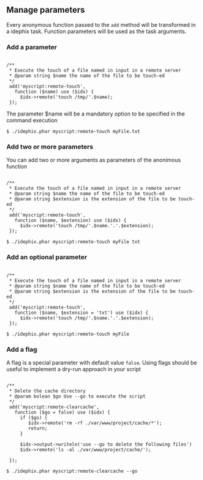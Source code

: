 <h2>Manage parameters</h2>

<p>Every anonymous function passed to the <code>add</code> method will be transformed in a idephix task. Function parameters will be used as the task arguments.</p>

<h3>Add a parameter</h3>

<pre><code>
/**
 * Execute the touch of a file named in input in a remote server
 * @param string $name the name of the file to be touch-ed
 */    
 add('myscript:remote-touch', 
   function ($name) use ($idx) {
     $idx->remote('touch /tmp/'.$name);
 });
</code></pre>

<p>The parameter $name will be a mandatory option to be specified in the command execution</p>

<pre><code>$ ./idephix.phar myscript:remote-touch myFile.txt</code></pre>

<h3>Add two or more parameters</h3>

<p>You can add two or more arguments as parameters of the anonimous function</p>

<pre><code>
/**
 * Execute the touch of a file named in input in a remote server
 * @param string $name the name of the file to be touch-ed
 * @param string $extension is the extension of the file to be touch-ed
 */    
 add('myscript:remote-touch', 
   function ($name, $extension) use ($idx) {
     $idx->remote('touch /tmp/'.$name.'.'.$extension);
 });
</code></pre>

<pre><code>$ ./idephix.phar myscript:remote-touch myFile txt</code></pre>

<h3>Add an optional parameter</h3>

<pre><code>
/**
 * Execute the touch of a file named in input in a remote server
 * @param string $name the name of the file to be touch-ed
 * @param string $extension is the extension of the file to be touch-ed
 */    
 add('myscript:remote-touch', 
   function ($name, $extension = 'txt') use ($idx) {
     $idx->remote('touch /tmp/'.$name.'.'.$extension);
 });
</code></pre>

<pre><code>$ ./idephix.phar myscript:remote-touch myFile</code></pre>

<h3>Add a flag</h3>

<p>A flag is a special parameter with default value <code>false</code>. Using flags should be useful to implement a dry-run approach in your script</p>

<pre><code>
/**
 * Delete the cache directory
 * @param bolean $go Use --go to execute the script
 */    
 add('myscript:remote-clearcache', 
   function ($go = false) use ($idx) {
     if ($go) {
     	$idx->remote('rm -rf ./var/www/project/cache/*');
     	return;
     }

     $idx->output->writeln('<info>use --go to delete the following files</info>')
     $idx->remote('ls -al ./var/www/project/cache/');   

 });
</code></pre>

<pre><code>$ ./idephix.phar myscript:remote-clearcache --go</code></pre>
